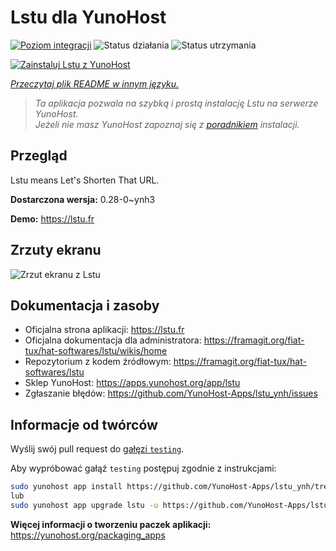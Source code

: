 <!--
To README zostało automatycznie wygenerowane przez <https://github.com/YunoHost/apps/tree/master/tools/readme_generator>
Nie powinno być ono edytowane ręcznie.
-->

# Lstu dla YunoHost

[![Poziom integracji](https://apps.yunohost.org/badge/integration/lstu)](https://ci-apps.yunohost.org/ci/apps/lstu/)
![Status działania](https://apps.yunohost.org/badge/state/lstu)
![Status utrzymania](https://apps.yunohost.org/badge/maintained/lstu)

[![Zainstaluj Lstu z YunoHost](https://install-app.yunohost.org/install-with-yunohost.svg)](https://install-app.yunohost.org/?app=lstu)

*[Przeczytaj plik README w innym języku.](./ALL_README.md)*

> *Ta aplikacja pozwala na szybką i prostą instalację Lstu na serwerze YunoHost.*  
> *Jeżeli nie masz YunoHost zapoznaj się z [poradnikiem](https://yunohost.org/install) instalacji.*

## Przegląd

Lstu means Let's Shorten That URL.


**Dostarczona wersja:** 0.28-0~ynh3

**Demo:** <https://lstu.fr>

## Zrzuty ekranu

![Zrzut ekranu z Lstu](./doc/screenshots/LSTU_screenshot.png)

## Dokumentacja i zasoby

- Oficjalna strona aplikacji: <https://lstu.fr>
- Oficjalna dokumentacja dla administratora: <https://framagit.org/fiat-tux/hat-softwares/lstu/wikis/home>
- Repozytorium z kodem źródłowym: <https://framagit.org/fiat-tux/hat-softwares/lstu>
- Sklep YunoHost: <https://apps.yunohost.org/app/lstu>
- Zgłaszanie błędów: <https://github.com/YunoHost-Apps/lstu_ynh/issues>

## Informacje od twórców

Wyślij swój pull request do [gałęzi `testing`](https://github.com/YunoHost-Apps/lstu_ynh/tree/testing).

Aby wypróbować gałąź `testing` postępuj zgodnie z instrukcjami:

```bash
sudo yunohost app install https://github.com/YunoHost-Apps/lstu_ynh/tree/testing --debug
lub
sudo yunohost app upgrade lstu -u https://github.com/YunoHost-Apps/lstu_ynh/tree/testing --debug
```

**Więcej informacji o tworzeniu paczek aplikacji:** <https://yunohost.org/packaging_apps>
